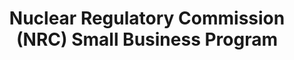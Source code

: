---
highlight: "false" 
title: "Nuclear Regulatory Commission (NRC) Small Business Program "
description: "The U.S. Nuclear Regulatory Commission (NRC) is committed to ensuring that small businesses are afforded the maximum practicable prime and subcontract opportunities in support of agency mission operations. The Small Business Program takes the lead in this effort by serving the NRC and the business community by advocating for small businesses, including businesses owned by the disadvantaged, women, veterans, and service-disabled veterans, as well as companies located in Historically Underutilized Business Zones (HUBZones). "
url-link: "https://www.nrc.gov/about-nrc/contracting/small-business.html"
type: "HTML"
gov-only: "false"
is-external: "true"
publication-date: "January 01, 2023"
reading-time: "5"
resource-type: "Information Slick"
filter: "small-business"
audience: "industry-all-businesses"
branded-offerings: "small-business-support"
---